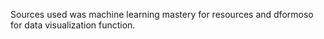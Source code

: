 Sources used was machine learning mastery for resources and dformoso for data visualization function. 
